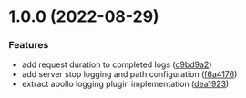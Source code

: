 # 1.0.0 (2022-08-29)


### Features

* add request duration to completed logs ([c9bd9a2](https://github.com/tubbo/apollo-server-logging/commit/c9bd9a21d9ec4041eb02d1d532ca7654493669fa))
* add server stop logging and path configuration ([f6a4176](https://github.com/tubbo/apollo-server-logging/commit/f6a41763c4f399c515266f42c7b9efaa6b7010bb))
* extract apollo logging plugin implementation ([dea1923](https://github.com/tubbo/apollo-server-logging/commit/dea1923a7b05dedf41996d6ff69a244662674f1c))
